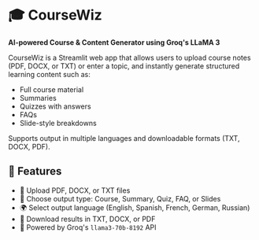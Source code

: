 # 🎓 CourseWiz

**AI-powered Course & Content Generator using Groq's LLaMA 3**

CourseWiz is a Streamlit web app that allows users to upload course notes (PDF, DOCX, or TXT) or enter a topic, and instantly generate structured learning content such as:
- Full course material
- Summaries
- Quizzes with answers
- FAQs
- Slide-style breakdowns

Supports output in multiple languages and downloadable formats (TXT, DOCX, PDF).

## 🚀 Features

- 📂 Upload PDF, DOCX, or TXT files
- 🧠 Choose output type: Course, Summary, Quiz, FAQ, or Slides
- 🌍 Select output language (English, Spanish, French, German, Russian)
- 💾 Download results in TXT, DOCX, or PDF
- 🤖 Powered by Groq's `llama3-70b-8192` API

